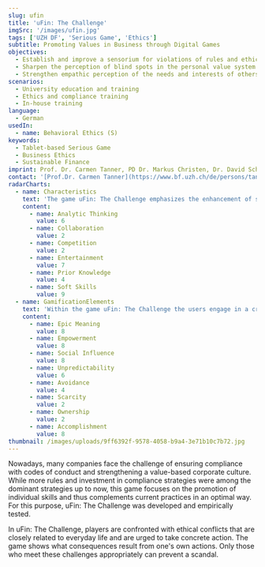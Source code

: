 ```yaml
---
slug: ufin
title: 'uFin: The Challenge'
imgSrc: '/images/ufin.jpg'
tags: ['UZH DF', 'Serious Game', 'Ethics']
subtitle: Promoting Values in Business through Digital Games
objectives:
  - Establish and improve a sensorium for violations of rules and ethical standards.
  - Sharpen the perception of blind spots in the personal value system.
  - Strengthen empathic perception of the needs and interests of others.
scenarios:
  - University education and training
  - Ethics and compliance training
  - In-house training
language:
  - German
usedIn:
  - name: Behavioral Ethics (S)
keywords:
  - Tablet-based Serious Game
  - Business Ethics
  - Sustainable Finance
imprint: Prof. Dr. Carmen Tanner, PD Dr. Markus Christen, Dr. David Schmocker, and Johannes Katsarov (game development), koboldgames GmbH ([www.koboldgames.ch](http://www.koboldgames.ch/), technical implementation)
contact: '[Prof.Dr. Carmen Tanner](https://www.bf.uzh.ch/de/persons/tanner-carmen), Department of Banking and Finance UZH, Center for Responsibility in Finance'
radarCharts:
  - name: Characteristics
    text: 'The game uFin: The Challenge emphasizes the enhancement of soft skills while providing a high entertainment value.'
    content:
      - name: Analytic Thinking
        value: 6
      - name: Collaboration
        value: 2
      - name: Competition
        value: 2
      - name: Entertainment
        value: 7
      - name: Prior Knowledge
        value: 4
      - name: Soft Skills
        value: 9
  - name: GamificationElements
    text: 'Within the game uFin: The Challenge the users engage in a creative process where they have to figure out ethical decisions. They experience an epic meaning by believing that they are chosen to solve a bigger ethical issue within the company.'
    content:
      - name: Epic Meaning
        value: 8
      - name: Empowerment
        value: 8
      - name: Social Influence
        value: 8
      - name: Unpredictability
        value: 6
      - name: Avoidance
        value: 4
      - name: Scarcity
        value: 2
      - name: Ownership
        value: 2
      - name: Accomplishment
        value: 8
thumbnail: /images/uploads/9ff6392f-9578-4058-b9a4-3e71b10c7b72.jpg
---
```


Nowadays, many companies face the challenge of ensuring compliance with codes of conduct and strengthening a value-based corporate culture. While more rules and investment in compliance strategies were among the dominant strategies up to now, this game focuses on the promotion of individual skills and thus complements current practices in an optimal way. For this purpose, uFin: The Challenge was developed and empirically tested.

In uFin: The Challenge, players are confronted with ethical conflicts that are closely related to everyday life and are urged to take concrete action. The game shows what consequences result from one's own actions. Only those who meet these challenges appropriately can prevent a scandal.
